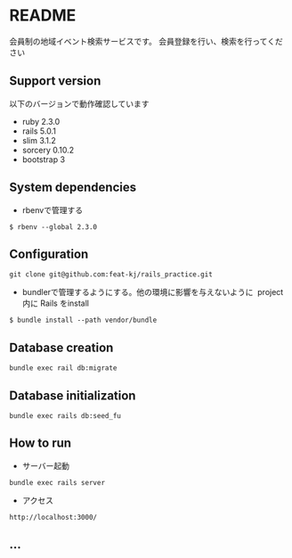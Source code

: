 # README
会員制の地域イベント検索サービスです。
会員登録を行い、検索を行ってください


## Support version

以下のバージョンで動作確認しています

- ruby 2.3.0
- rails 5.0.1
- slim 3.1.2
- sorcery 0.10.2
- bootstrap 3

## System dependencies

- rbenvで管理する
```
$ rbenv --global 2.3.0
```
## Configuration

```
git clone git@github.com:feat-kj/rails_practice.git
```  
- bundlerで管理するようにする。他の環境に影響を与えないように
  project内に Rails をinstall
```
$ bundle install --path vendor/bundle
```  
## Database creation

```  
bundle exec rail db:migrate
```  
## Database initialization

```
bundle exec rails db:seed_fu
```
## How to run

- サーバー起動
```
bundle exec rails server
```
- アクセス
```
http://localhost:3000/
```

## ...
